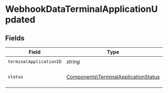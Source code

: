 # WebhookDataTerminalApplicationUpdated


## Fields

| Field                                                                                        | Type                                                                                         | Required                                                                                     | Description                                                                                  | Example                                                                                      |
| -------------------------------------------------------------------------------------------- | -------------------------------------------------------------------------------------------- | -------------------------------------------------------------------------------------------- | -------------------------------------------------------------------------------------------- | -------------------------------------------------------------------------------------------- |
| `terminalApplicationID`                                                                      | *string*                                                                                     | :heavy_check_mark:                                                                           | N/A                                                                                          |                                                                                              |
| `status`                                                                                     | [Components\TerminalApplicationStatus](../../Models/Components/TerminalApplicationStatus.md) | :heavy_check_mark:                                                                           | Status of the terminal application.                                                          | enabled                                                                                      |